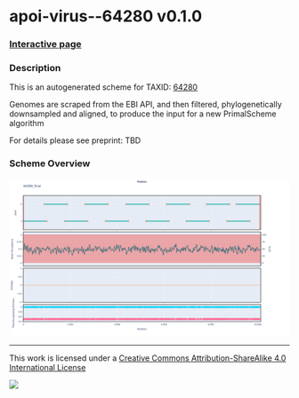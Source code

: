 # apoi-virus--64280 v0.1.0

### [Interactive page](https://chrisgkent.github.io/schemes/apoi-virus--64280-1000-v0.1.0)

### Description

This is an autogenerated scheme for TAXID: [64280](https://www.ncbi.nlm.nih.gov/Taxonomy/Browser/wwwtax.cgi?mode=Info&id=64280&lvl=3&lin=f&keep=1&srchmode=1&unlock)

Genomes are scraped from the EBI API, and then filtered, phylogenetically downsampled and aligned, to produce the input for a new PrimalScheme algorithm

For details please see preprint: TBD

### Scheme Overview

![Alt text](work/64280_final.png '64280_final.png')

------------------------------------------------------------------------

This work is licensed under a [Creative Commons Attribution-ShareAlike 4.0 International License](http://creativecommons.org/licenses/by-sa/4.0/) 

![](https://i.creativecommons.org/l/by-sa/4.0/88x31.png)